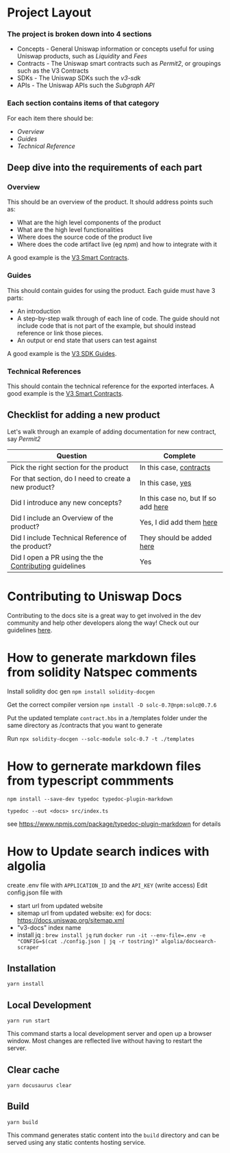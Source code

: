 # Project Layout

### The project is broken down into 4 sections
- Concepts - General Uniswap information or concepts useful for using Uniswap products, such as *Liquidity* and *Fees*
- Contracts - The Uniswap smart contracts such as *Permit2*, or groupings such as the V3 Contracts
- SDKs - The Uniswap SDKs such the *v3-sdk*
- APIs - The Uniswap APIs such the *Subgraph API*

### Each section contains items of that category
For each item there should be:
- *Overview*
- *Guides*
- *Technical Reference*

## Deep dive into the requirements of each part

### Overview
This should be an overview of the product.
It should address points such as:

- What are the high level components of the product
- What are the high level functionalities
- Where does the source code of the product live
- Where does the code artifact live (eg *npm*) and how to integrate with it

A good example is the [V3 Smart Contracts](./docs/contracts/v3/overview.md).

### Guides
This should contain guides for using the product.
Each guide must have 3 parts:
- An introduction
- A step-by-step walk through of each line of code. The guide should not include code that is not part of the example, but should instead reference or link those pieces.
- An output or end state that users can test against

A good example is the [V3 SDK Guides](./docs//sdk/v3/guides/01-quick-start.md).

### Technical References
This should contain the technical reference for the exported interfaces.
A good example is the [V3 Smart Contracts](./docs/contracts/v3/reference/overview.md).

## Checklist for adding a new product
Let's walk through an example of adding documentation for new contract, say *Permit2* 

| Question  | Complete |
| ------------- | ------------- |
| Pick the right section for the product   | In this case, [contracts](./docs/contracts/)  |
| For that section, do I need to create a new product?   | In this case, [yes](./docs/contracts/permit2/)  |
| Did I introduce any new concepts? | In this case no, but If so add [here](./docs/concepts/) |
| Did I include an Overview of the product? | Yes, I did add them [here](./docs/contracts/permit2/overview.md) |
| Did I include Technical Reference of the product? | They should be added [here](./docs/contracts/permit2/reference) |
| Did I open a PR using the the [Contributing](./CONTRIBUTING.md) guidelines | Yes


# Contributing to Uniswap Docs

Contributing to the docs site is a great way to get involved in the dev community and help other developers along the way! Check out our guidelines [here](https://github.com/Uniswap/uniswap-docs/blob/main/CONTRIBUTING.md).

# How to generate markdown files from solidity Natspec comments

Install solidity doc gen
`npm install solidity-docgen`

Get the correct compiler version
`npm install -D solc-0.7@npm:solc@0.7.6`

Put the updated template `contract.hbs` in a /templates folder under the same directory as /contracts that you want to generate

Run `npx solidity-docgen --solc-module solc-0.7 -t ./templates`

# How to gernerate markdown files from typescript commments

`npm install --save-dev typedoc typedoc-plugin-markdown`

`typedoc --out <docs> src/index.ts`

see https://www.npmjs.com/package/typedoc-plugin-markdown for details

# How to Update search indices with algolia

create .env file with `APPLICATION_ID` and the `API_KEY` (write access)
Edit config.json file with

- start url from updated website
- sitemap url from updated website: ex) for docs: https://docs.uniswap.org/sitemap.xml
- "v3-docs" index name
- install jq : `brew install jq`
  run `docker run -it --env-file=.env -e "CONFIG=$(cat ./config.json | jq -r tostring)" algolia/docsearch-scraper`

## Installation

```console
yarn install
```

## Local Development

```console
yarn run start
```

This command starts a local development server and open up a browser window. Most changes are reflected live without having to restart the server.

## Clear cache

```console
yarn docusaurus clear
```

## Build

```console
yarn build
```

This command generates static content into the `build` directory and can be served using any static contents hosting service.